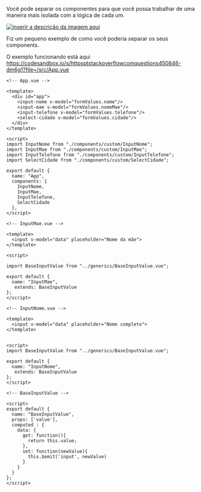 Você pode separar os componentes para que você possa trabalhar de uma maneira mais isolada com a lógica de cada um.

[![inserir a descrição da imagem aqui][1]][1]


  [1]: https://i.stack.imgur.com/zZNTi.png


Fiz um pequeno exemplo de como você poderia separar os seus components.

O exemplo funcionando está aqui https://codesandbox.io/s/httpsptstackoverflowcomquestions450846-dm6g1?file=/src/App.vue

    <!-- App.vue -->
    
    <template>
      <div id="app">
        <input-nome v-model="formValues.nome"/>
        <input-mae v-model="formValues.nomeMae"/>
        <input-telefone v-model="formValues.telefone"/>
        <select-cidade v-model="formValues.cidade"/>
      </div>
    </template>
    
    <script>
    import InputNome from "./components/custom/InputNome";
    import InputMae from "./components/custom/InputMae";
    import InputTelefone from "./components/custom/InputTelefone";
    import SelectCidade from "./components/custom/SelectCidade";
    
    export default {
      name: "App",
      components: {
        InputNome,
        InputMae,
        InputTelefone,
        SelectCidade
      },
    </script>
    
    <!-- InputMae.vue -->
    
    <template>
      <input v-model="data" placeholder="Nome da mãe">
    </template>
    
    <script>
    
    import BaseInputValue from "../generics/BaseInputValue.vue";
    
    export default {
      name: "InputMae",
       extends: BaseInputValue
    };
    </script>
    
    <!-- InputNome.vue -->
    
    <template>
      <input v-model="data" placeholder="Nome completo">
    </template>
    
    
    <script>
    import BaseInputValue from "../generics/BaseInputValue.vue";
    
    export default {
      name: "InputNome",
       extends: BaseInputValue
    };
    </script>
    
    <!-- BaseInputValue -->
    
    <script>
    export default {
      name: "BaseInputValue",
      props: ['value'],
      computed : {
        data: {
          get: function(){
            return this.value;
          },
          set: function(newValue){
            this.$emit('input', newValue)
          }
        }
      }
    };
    </script>